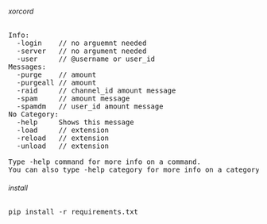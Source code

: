 ###### xorcord
<pre>
Info:
  -login    // no arguemnt needed
  -server   // no argument needed
  -user     // @username or user_id
Messages:
  -purge    // amount
  -purgeall // amount
  -raid     // channel_id amount message
  -spam     // amount message
  -spamdm   // user_id amount message
No Category:
  -help     Shows this message
  -load     // extension
  -reload   // extension
  -unload   // extension

Type -help command for more info on a command.
You can also type -help category for more info on a category.
</pre>
###### install
<pre>
pip install -r requirements.txt
